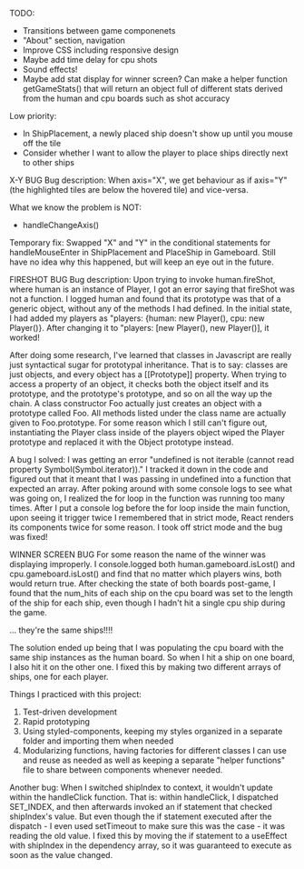 TODO:
- Transitions between game componenets
- "About" section, navigation
- Improve CSS including responsive design
- Maybe add time delay for cpu shots
- Sound effects!
- Maybe add stat display for winner screen? Can make a helper function getGameStats() that will return an object full of different stats derived from the human and cpu boards such as shot accuracy

Low priority:
- In ShipPlacement, a newly placed ship doesn't show up until you mouse off the tile
- Consider whether I want to allow the player to place ships directly next to other ships

X-Y BUG
Bug description: When axis="X", we get behaviour as if axis="Y" (the highlighted tiles are below the hovered tile) and vice-versa.

What we know the problem is NOT:
- handleChangeAxis()

Temporary fix: Swapped "X" and "Y" in the conditional statements for handleMouseEnter in ShipPlacement and PlaceShip in Gameboard. Still have no idea why this happened, but will keep an eye out in the future.

FIRESHOT BUG
Bug description: Upon trying to invoke human.fireShot, where human is an instance of Player, I got an error saying that fireShot was not a function. I logged human and found that its prototype was that of a generic object, without any of the methods I had defined. In the initial state, I had added my players as "players: {human: new Player(), cpu: new Player()}. After changing it to "players: [new Player(), new Player()], it worked!

After doing some research, I've learned that classes in Javascript are really just syntactical sugar for prototypal inheritance. That is to say: classes are just objects, and every object has a [[Prototype]] property. When trying to access a property of an object, it checks both the object itself and its prototype, and the prototype's prototype, and so on all the way up the chain. A class constructor Foo actually just creates an object with a prototype called Foo. All methods listed under the class name are actually given to Foo.prototype. For some reason which I still can't figure out, instantiating the Player class inside of the players object wiped the Player prototype and replaced it with the Object prototype instead.

A bug I solved: I was getting an error "undefined is not iterable (cannot read property Symbol(Symbol.iterator))." I tracked it down in the code and figured out that it meant that I was passing in undefined into a function that expected an array. After poking around with some console logs to see what was going on, I realized the for loop in the function was running too many times. After I put a console log before the for loop inside the main function, upon seeing it trigger twice I remembered that in strict mode, React renders its components twice for some reason. I took off strict mode and the bug was fixed!

WINNER SCREEN BUG
For some reason the name of the winner was displaying improperly. I console.logged both human.gameboard.isLost() and cpu.gameboard.isLost() and find that no matter which players wins, both would return true. After checking the state of both boards post-game, I found that the num_hits of each ship on the cpu board was set to the length of the ship for each ship, even though I hadn't hit a single cpu ship during the game.

... they're the same ships!!!!

The solution ended up being that I was populating the cpu board with the same ship instances as the human board. So when I hit a ship on one board, I also hit it on the other one. I fixed this by making two different arrays of ships, one for each player.

Things I practiced with this project:
1. Test-driven development
2. Rapid prototyping
3. Using styled-components, keeping my styles organized in a separate folder and importing them when needed
4. Modularizing functions, having factories for different classes I can use and reuse as needed as well as keeping a separate "helper functions" file to share between components whenever needed.

Another bug:
When I switched shipIndex to context, it wouldn't update within the handleClick function. That is: within handleClick, I dispatched SET_INDEX, and then afterwards invoked an if statement that checked shipIndex's value. But even though the if statement executed after the dispatch - I even used setTimeout to make sure this was the case - it was reading the old value. I fixed this by moving the if statement to a useEffect with shipIndex in the dependency array, so it was guaranteed to execute as soon as the value changed.
